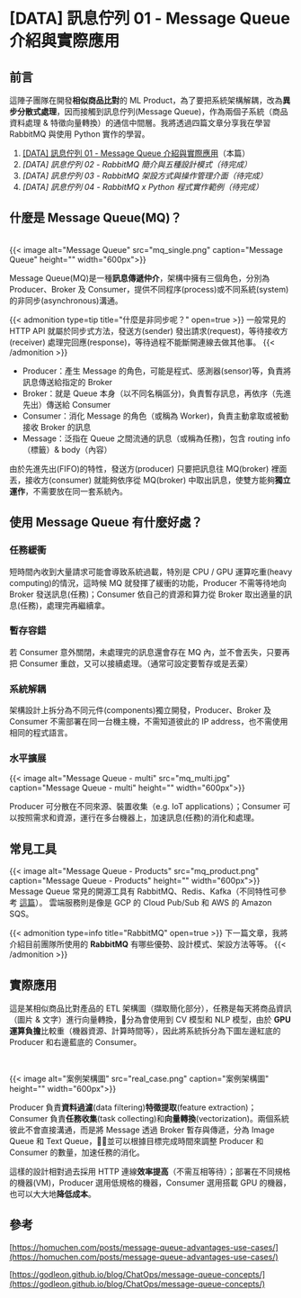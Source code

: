 # [DATA] 訊息佇列 01 - Message Queue 介紹與實際應用

<!--more-->

<!-- # 訊息佇列 Message Queue(MQ) 介紹 -->

## 前言

這陣子團隊在開發**相似商品比對**的 ML Product，為了要把系統架構解耦，改為**異步分散式處理**，因而接觸到訊息佇列(Message Queue)，作為兩個子系統（商品資料處理 & 特徵向量轉換）的通信中間層。我將透過四篇文章分享我在學習 RabbitMQ 與使用 Python 實作的學習。

1. [[DATA] 訊息佇列 01 - Message Queue 介紹與實際應用](/message-queue/)（本篇）
2. *[DATA] 訊息佇列 02 - RabbitMQ 簡介與五種設計模式（待完成）*
2. *[DATA] 訊息佇列 03 - RabbitMQ 架設方式與操作管理介面（待完成）*
3. *[DATA] 訊息佇列 04 - RabbitMQ x Python 程式實作範例（待完成）*
<!-- 2. [[DATA] 訊息佇列 02 - RabbitMQ 設計模式與管理介面](/rabbitmq-intro/)
3. [[DATA] 訊息佇列 03 - RabbitMQ x Python 實作範例](/rabbitmq-python/) -->


## 什麼是 Message Queue(MQ)？
<br>
{{< image alt="Message Queue" src="mq_single.png" caption="Message Queue" height="" width="600px">}}
<!-- ![Message Queue - single](01_mq_single.png "Message Queue - single") -->

Message Queue(MQ)是一種**訊息傳遞仲介**，架構中擁有三個角色，分別為 Producer、Broker 及 Consumer，提供不同程序(process)或不同系統(system)的非同步(asynchronous)溝通。

{{< admonition type=tip title="什麼是非同步呢？" open=true >}}
一般常見的 HTTP API 就屬於同步式方法，發送方(sender) 發出請求(request)，等待接收方(receiver) 處理完回應(response)，等待過程不能斷開連線去做其他事。
{{< /admonition >}}

- Producer：產生 Message 的角色，可能是程式、感測器(sensor)等，負責將訊息傳送給指定的 Broker
- Broker：就是 Queue 本身（以不同名稱區分)，負責暫存訊息，再依序（先進先出）傳送給 Consumer
- Consumer：消化 Message 的角色（或稱為 Worker)，負責主動拿取或被動接收 Broker 的訊息
- Message：泛指在 Queue 之間流通的訊息（或稱為任務)，包含 routing info（標籤）& body（內容）


由於先進先出(FIFO)的特性，發送方(producer) 只要把訊息往 MQ(broker) 裡面丟，接收方(consumer) 就能夠依序從 MQ(broker) 中取出訊息，使雙方能夠**獨立運作**，不需要放在同一套系統內。


## 使用 Message Queue 有什麼好處？
### 任務緩衝

短時間內收到大量請求可能會導致系統過載，特別是 CPU / GPU 運算吃重(heavy computing)的情況，這時候 MQ 就發揮了緩衝的功能，Producer 不需等待地向 Broker 發送訊息(任務)；Consumer 依自己的資源和算力從 Broker 取出適量的訊息(任務)，處理完再繼續拿。

### 暫存容錯
若 Consumer 意外關閉，未處理完的訊息還會存在 MQ 內，並不會丟失，只要再把 Consumer 重啟，又可以接續處理。（通常可設定要暫存或是丟棄）

### 系統解耦
架構設計上拆分為不同元件(components)獨立開發，Producer、Broker 及 Consumer 不需部署在同一台機主機，不需知道彼此的 IP address，也不需使用相同的程式語言。
### 水平擴展

{{< image alt="Message Queue - multi" src="mq_multi.jpg" caption="Message Queue - multi" height="" width="600px">}}
<!-- ![Message Queue - multi](02_mq_multi.jpg "Message Queue - multi") -->

Producer 可分散在不同來源、裝置收集（e.g. IoT applications）；Consumer 可以按照需求和資源，運行在多台機器上，加速訊息(任務)的消化和處理。

## 常見工具
{{< image alt="Message Queue - Products" src="mq_product.png" caption="Message Queue - Products" height="" width="600px">}}
Message Queue 常見的開源工具有 RabbitMQ、Redis、Kafka（不同特性可參考 [這篇](https://homuchen.com/posts/difference-bwtween-rabbitmq-and-kafka/)）。
雲端服務則是像是 GCP 的 Cloud Pub/Sub 和 AWS 的 Amazon SQS。

{{< admonition type=info title="RabbitMQ" open=true >}}
下一篇文章，我將介紹目前團隊所使用的 **RabbitMQ** 有哪些優勢、設計模式、架設方法等等。
{{< /admonition >}}


## 實際應用

這是某相似商品比對產品的 ETL 架構圖（擷取簡化部分），任務是每天將商品資訊（圖片 & 文字）進行向量轉換，分為會使用到 CV 模型和 NLP 模型，由於 **GPU 運算負擔**比較重（機器資源、計算時間等），因此將系統拆分為下圖左邊紅底的 Producer 和右邊藍底的 Consumer。

<br>

{{< image alt="案例架構圖" src="real_case.png" caption="案例架構圖" height="" width="600px">}}

Producer 負責**資料過濾**(data filtering)**特徵提取**(feature extraction)；Consumer 負責**任務收集**(task collecting)和**向量轉換**(vectorization)。兩個系統彼此不會直接溝通，而是將 Message 透過 Broker 暫存與傳遞，分為 Image Queue 和 Text Queue，並可以根據目標完成時間來調整 Producer 和 Consumer 的數量，加速任務的消化。

這樣的設計相對過去採用 HTTP 連線**效率提高**（不需互相等待）；部署在不同規格的機器(VM)，Producer 選用低規格的機器，Consumer 選用搭載 GPU 的機器，也可以大大地**降低成本**。

## 參考
[https://homuchen.com/posts/message-queue-advantages-use-cases/](https://homuchen.com/posts/message-queue-advantages-use-cases/)

[https://godleon.github.io/blog/ChatOps/message-queue-concepts/](https://godleon.github.io/blog/ChatOps/message-queue-concepts/)

<br>
<br>

<!-- ## 觀看更多 -->
<!-- 1. [[DATA] 訊息佇列 01 - Message Queue(MQ) 介紹](/message-queue/) -->
<!-- 2. [[DATA] 訊息佇列 02 - RabbitMQ 設計模式與管理介面](/rabbitmq-intro/)*（下一篇）* -->
<!-- 3. [[DATA] 訊息佇列 03 - RabbitMQ x Python 實作範例](/rabbitmq-python/) -->
